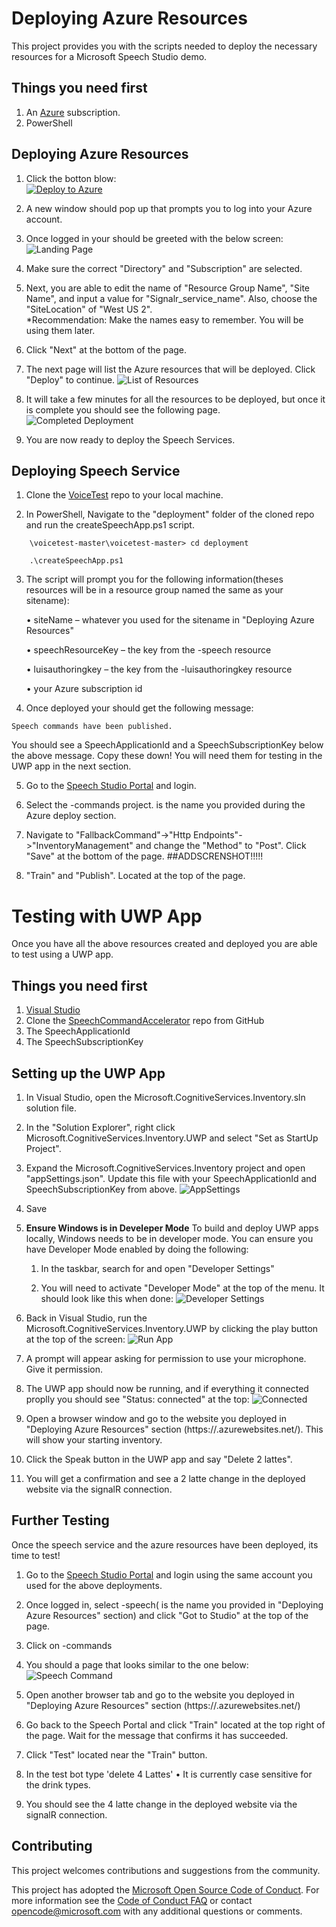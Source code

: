 # Deploying Azure Resources 
This project provides you with the scripts needed to deploy the necessary resources for a Microsoft Speech Studio demo. 

## Things you need first 
1. An [Azure](https://azure.microsoft.com/) subscription. 
2. PowerShell

## Deploying Azure Resources
1. Click the botton blow:<br/>[![Deploy to Azure](http://azuredeploy.net/deploybutton.png)](https://azuredeploy.net/)<br> 

2. A new window should pop up that prompts you to log into your Azure account. 

3. Once logged in your should be greeted with the below screen:
![Landing Page](doc/LandingPage.png)

4. Make sure the correct "Directory" and "Subscription" are selected.

5. Next, you are able to edit the name of "Resource Group Name", "Site Name", and input a value for "Signalr_service_name". Also, choose the "SiteLocation" of "West US 2". 
<br/>\*Recommendation: Make the names easy to remember. You will be using them later.<br>

6. Click "Next" at the bottom of the page.

7. The next page will list the Azure resources that will be deployed. Click "Deploy" to continue. 
![List of Resources](doc/ResourceList.png)

8. It will take a few minutes for all the resources to be deployed, but once it is complete you should see the following page. 
![Completed Deployment](doc/ResourceFinish.png)

9. You are now ready to deploy the Speech Services. 

## Deploying Speech Service
1. Clone the [VoiceTest](https://github.com/negativeeddy/voicetest) repo to your local machine.

2. In PowerShell, Navigate to the "deployment" folder of the cloned repo and run the createSpeechApp.ps1 script.
 ````
     \voicetest-master\voicetest-master> cd deployment
 ````
 ````
     .\createSpeechApp.ps1
 ````
3. The script will prompt you for the following information(theses resources will be in a resource group named the same as your sitename):

   •	siteName – whatever you used for the sitename in "Deploying Azure Resources"
   
   •	speechResourceKey – the key from the <siteName>-speech resource
   
   •	luisauthoringkey – the key from the <siteName>-luisauthoringkey resource
   
   •	your Azure subscription id

4. Once deployed your should get the following message:
````
Speech commands have been published.
````
   You should see a SpeechApplicationId and a SpeechSubscriptionKey below the above message. Copy these down! You will need them for testing in the UWP app in the next section.

5. Go to the [Speech Studio Portal](https://speech.microsoft.com/portal) and login.

6. Select the <Site Name>-commands project. <Site Name> is the name you provided during the Azure deploy section.
 
7.  Navigate to "FallbackCommand"->"Http Endpoints"->"InventoryManagement" and change the "Method" to "Post". Click "Save" at the bottom of the page. 
##ADDSCRENSHOT!!!!!

8. "Train" and "Publish". Located at the top of the page. 

# Testing with UWP App
Once you have all the above resources created and deployed you are able to test using a UWP app. 

## Things you need first 
1. [Visual Studio](https://visualstudio.microsoft.com/vs/)
2. Clone the [SpeechCommandAccelerator](https://github.com/negativeeddy/SpeechCommandAccelerator) repo from GitHub
3. The SpeechApplicationId
4. The SpeechSubscriptionKey

## Setting up the UWP App

1. In Visual Studio, open the Microsoft.CognitiveServices.Inventory.sln solution file. 

2. In the "Solution Explorer", right click Microsoft.CognitiveServices.Inventory.UWP and select "Set as StartUp Project".


3. Expand the Microsoft.CognitiveServices.Inventory project and open "appSettings.json". Update this file with your SpeechApplicationId and SpeechSubscriptionKey from above.
![AppSettings](doc/AppSettings.png)

4. Save 

5. **Ensure Windows is in Develeper Mode** To build and deploy UWP apps locally, Windows needs to be in developer mode. You can ensure you have Developer Mode enabled by doing the following:

   1. In the taskbar, search for and open "Developer Settings"

   2. You will need to activate "Developer Mode" at the top of the menu. It should look like this when done: 
![Developer Settings](doc/DeveloperSettings.png)

6. Back in Visual Studio, run the Microsoft.CognitiveServices.Inventory.UWP by clicking the play button at the top of the screen:
![Run App](doc/RunApp.png)

7. A prompt will appear asking for permission to use your microphone. Give it permission.

8. The UWP app should now be running, and if everything it connected proplly you should see "Status: connected" at the top: 
![Connected](doc/Connected.png)

9. Open a browser window and go to the website you deployed in "Deploying Azure Resources" section (https://<sitename>.azurewebsites.net/). This will show your starting inventory. 

10. Click the Speak button in the UWP app and say "Delete 2 lattes". 

11. You will get a confirmation and see a 2  latte change in the deployed website via the signalR connection.


## Further Testing
Once the speech service and the azure resources have been deployed, its time to test!

1. Go to the [Speech Studio Portal](https://speech.microsoft.com/portal?noredirect=true) and login using the same account you used for the above deployments.

2. Once logged in, select <sitename>-speech(<sitename> is the name you provided in "Deploying Azure Resources" section) and click "Got to Studio" at the top of the page.
 
3. Click on <sitename>-commands

4. You should a page that looks similar to the one below:
![Speech Command](doc/SpeechCommand.png)

5. Open another browser tab and go to the website you deployed in "Deploying Azure Resources" section (https://<sitename>.azurewebsites.net/)

6. Go back to the Speech Portal and click "Train" located at the top right of the page. Wait for the message that confirms it has succeeded.

7. Click "Test" located near the "Train" button. 

8. In the test bot type 'delete 4 Lattes'
   • It is currently case sensitive for the drink types. 

9. You should see the 4 latte change in the deployed website via the signalR connection.

## Contributing
This project welcomes contributions and suggestions from the community. 

This project has adopted the [Microsoft Open Source Code of Conduct](https://opensource.microsoft.com/codeofconduct/).
For more information see the [Code of Conduct FAQ](https://opensource.microsoft.com/codeofconduct/faq/) or
contact [opencode@microsoft.com](mailto:opencode@microsoft.com) with any additional questions or comments.

